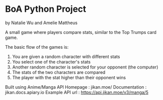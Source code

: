 # BoA Python Project

by Natalie Wu and Amelie Mattheus 

A small game where players compare stats, similar to the Top Trumps card game. 

The basic flow of the games is:
1. You are given a random character with different stats
2. You select one of the character's stats
3. Another random character is selected for your opponent (the computer)
4. The stats of the two characters are compared
5. The player with the stat higher than their opponent wins

Built using Anime/Manga API
Homepage : jikan.moe/
Documentation : jikan.docs.apiary.io
Example API url : https://api.jikan.moe/v3/manga/5


